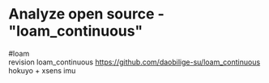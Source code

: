 # Analyze open source - "loam_continuous"
#loam  
revision loam_continuous https://github.com/daobilige-su/loam_continuous
hokuyo + xsens imu
